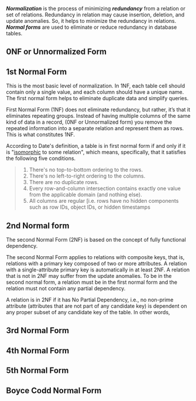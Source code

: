 ***Normalization*** is the process of minimizing ***redundancy*** from a relation or set of relations. 
Redundancy in relation may cause insertion, deletion, and update anomalies. 
So, it helps to minimize the redundancy in relations. 
***Normal forms*** are used to eliminate or reduce redundancy in database tables.

## 0NF or Unnormalized Form

## 1st Normal Form

This is the most basic level of normalization. 
In 1NF, each table cell should contain only a single value, and each column should have a unique name. 
The first normal form helps to eliminate duplicate data and simplify queries.

First Normal Form (1NF) does not eliminate redundancy, but rather, it’s that it eliminates repeating groups. 
Instead of having multiple columns of the same kind of data in a record, (0NF or Unnormalized form) you remove the repeated information into a separate relation and represent them as rows. 
This is what constitutes 1NF.

According to Date's definition, a table is in first normal form if and only if it is "[isomorphic](https://en.wikipedia.org/wiki/Isomorphism "Isomorphism") to some relation", which means, specifically, that it satisfies the following five conditions.

> 1. There's no top-to-bottom ordering to the rows.
> 2. There's no left-to-right ordering to the columns.
> 3. There are no duplicate rows.
> 4. Every row-and-column intersection contains exactly one value from the applicable domain (and nothing else).
> 5. All columns are regular [i.e. rows have no hidden components such as row IDs, object IDs, or hidden timestamps
## 2nd Normal form

The second Normal Form (2NF) is based on the concept of fully functional dependency. 

The second Normal Form applies to relations with composite keys, that is, relations with a primary key composed of two or more attributes. 
A relation with a single-attribute primary key is automatically in at least 2NF. A relation that is not in 2NF may suffer from the update anomalies. To be in the second normal form, a relation must be in the first normal form and the relation must not contain any partial dependency.

A relation is in 2NF if it has No Partial Dependency, i.e., no non-prime attribute (attributes that are not part of any candidate key) is dependent on any proper subset of any candidate key of the table. In other words,



## 3rd Normal Form

## 4th Normal Form

## 5th Normal Form

## Boyce Codd Normal Form
